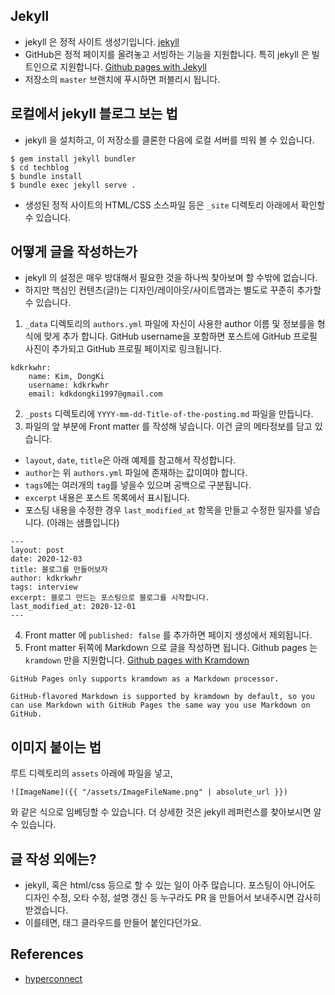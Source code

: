 ## Jekyll

* jekyll 은 정적 사이트 생성기입니다. [jekyll](https://jekyllrb.com)
* GitHub은 정적 페이지를 올려놓고 서빙하는 기능을 지원합니다. 특히 jekyll 은 빌트인으로 지원합니다. [Github pages with Jekyll](https://help.github.com/articles/using-jekyll-as-a-static-site-generator-with-github-pages/)
* 저장소의 `master` 브랜치에 푸시하면 퍼블리시 됩니다.

## 로컬에서 jekyll 블로그 보는 법

* jekyll 을 설치하고, 이 저장소를 클론한 다음에 로컬 서버를 띄워 볼 수 있습니다.

```
$ gem install jekyll bundler
$ cd techblog
$ bundle install
$ bundle exec jekyll serve .
```
* 생성된 정적 사이트의 HTML/CSS 소스파일 등은 `_site` 디렉토리 아래에서 확인할 수 있습니다.

## 어떻게 글을 작성하는가

* jekyll 의 설정은 매우 방대해서 필요한 것을 하나씩 찾아보며 할 수밖에 없습니다.
* 하지만 핵심인 컨텐츠(글!)는 디자인/레이아웃/사이트맵과는 별도로 꾸준히 추가할 수 있습니다. 

1. `_data` 디렉토리의 `authors.yml` 파일에 자신이 사용한 author 이름 및 정보를을 형식에 맞게 추가 합니다. GitHub username을 포함하면 포스트에 GitHub 프로필 사진이 추가되고 GitHub 프로필 페이지로 링크됩니다.
```
kdkrkwhr:
    name: Kim, DongKi
    username: kdkrkwhr
    email: kdkdongki1997@gmail.com
```
2. `_posts` 디렉토리에 `YYYY-mm-dd-Title-of-the-posting.md` 파일을 만듭니다.
3. 파일의 앞 부분에 Front matter 를 작성해 넣습니다. 이건 글의 메타정보를 담고 있습니다. 
  * `layout`, `date`, `title`은 아래 예제를 참고해서 작성합니다. 
  * `author`는 위 `authors.yml` 파일에 존재하는 값이여야 합니다. 
  * `tags`에는 여러개의 `tag`를 넣을수 있으며 공백으로 구분됩니다. 
  * `excerpt` 내용은 포스트 목록에서 표시됩니다. 
  * 포스팅 내용을 수정한 경우 `last_modified_at` 항목을 만들고 수정한 일자를 넣습니다. 
   (아래는 샘플입니다)

```
---
layout: post
date: 2020-12-03
title: 블로그를 만들어보자
author: kdkrkwhr
tags: interview
excerpt: 블로그 만드는 포스팅으로 블로그를 시작합니다.
last_modified_at: 2020-12-01
---
```

4. Front matter 에 `published: false` 를 추가하면 페이지 생성에서 제외됩니다.
5. Front matter 뒤쪽에 Markdown 으로 글을 작성하면 됩니다. Github pages 는 `kramdown` 만을 지원합니다. [Github pages with Kramdown](https://help.github.com/articles/updating-your-markdown-processor-to-kramdown/)

```
GitHub Pages only supports kramdown as a Markdown processor.

GitHub-flavored Markdown is supported by kramdown by default, so you can use Markdown with GitHub Pages the same way you use Markdown on GitHub.
```
## 이미지 붙이는 법

루트 디렉토리의 `assets` 아래에 파일을 넣고,
```
![ImageName]({{ "/assets/ImageFileName.png" | absolute_url }})
```
와 같은 식으로 임베딩할 수 있습니다. 더 상세한 것은 jekyll 레퍼런스를 찾아보시면 알 수 있습니다.

## 글 작성 외에는?

* jekyll, 혹은 html/css 등으로 할 수 있는 일이 아주 많습니다. 포스팅이 아니어도 디자인 수정, 오타 수정, 설명 갱신 등 누구라도 PR 을 만들어서 보내주시면 감사히 받겠습니다.
* 이를테면, 태그 클라우드를 만들어 붙인다던가요.

## References

* [hyperconnect](https://github.com/hyperconnect/hyperconnect.github.io)